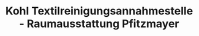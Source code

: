 ---
title: "Kohl Textilreinigungsannahmestelle - Raumausstattung Pfitzmayer"
url: /thannhausen/kohl-textilreinigungsannahmestelle-raumausstattung-pfitzmayer/
shop: Wäscherei
---